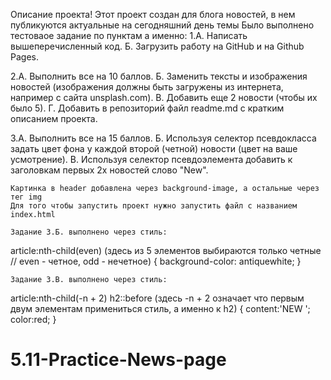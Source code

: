 ﻿Описание проекта!
	Этот проект создан для блога новостей, в нем публикуются актуальные на сегодняшний день темы
	Было выполнено тестоваое задание по пунктам а именно:
1.A. Написать вышеперечисленный код.
  Б. Загрузить работу на GitHub и на Github Pages.

2.A. Выполнить все на 10 баллов.
  Б. Заменить тексты и изображения новостей (изображения должны быть загружены из интернета, например с сайта unsplash.com).
  В. Добавить еще 2 новости (чтобы их было 5).
  Г. Добавить в репозиторий файл readme.md с кратким описанием проекта.

3.А. Выполнить все на 15 баллов.
  Б. Используя селектор псевдокласса задать цвет фона у каждой второй (четной) новости (цвет на ваше усмотрение).
  В. Используя селектор псевдоэлемента добавить к заголовкам пeрвых 2х новостей слово "New".

	Картинка в header добавлена через background-image, а остальные через тег img
	Для того чтобы запустить проект нужно запустить файл с названием index.html

	Задание 3.Б. выполнено через стиль:
article:nth-child(even) (здесь из 5 элементов выбираются только четные // even - четное, odd - нечетное)
{
    background-color: antiquewhite;
}

	Задание 3.В. выполнено через стиль: 
article:nth-child(-n + 2) h2::before (здесь -n + 2 означает что первым двум элементам примениться стиль, а именно к h2)
{
    content:'NEW ';
    color:red;
}
 # 5.11-Practice-News-page
